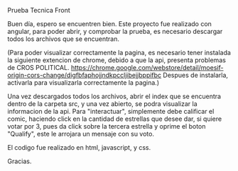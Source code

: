 Prueba Tecnica Front

Buen día, espero se encuentren bien. 
Este proyecto fue realizado con angular, para poder abrir, y comprobar la prueba, es necesario descargar todos los archivos que se encuentran.

(Para poder visualizar correctamente la pagina, es necesario tener instalada la siguiente extencion de chrome, debido a que la api, presenta problemas de CROS POLITICAL. 
https://chrome.google.com/webstore/detail/moesif-origin-cors-change/digfbfaphojjndkpccljibejjbppifbc 
Despues de instalarla, activarla para visualizarla correctamente la pagina.)

Una vez descargados todos los archivos, abrir el index que se encuentra dentro de la carpeta src, y una vez abierto, se podra visualizar la informacion de la api. 
Para "interactuar", simplemente debe calificar el comic, haciendo click en la cantidad de estrellas que desee dar, si quiere votar por 3, pues da click sobre la tercera estrella y oprime el boton "Qualify", este le arrojara un mensaje con su voto. 

El codigo fue realizado en html, javascript, y css.

Gracias.
